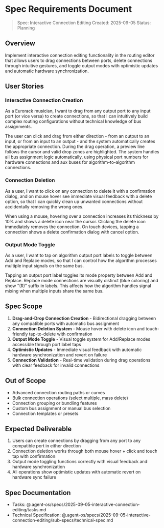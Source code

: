 # Spec Requirements Document

> Spec: Interactive Connection Editing
> Created: 2025-09-05
> Status: Planning

## Overview

Implement interactive connection editing functionality in the routing editor that allows users to drag connections between ports, delete connections through intuitive gestures, and toggle output modes with optimistic updates and automatic hardware synchronization.

## User Stories

### Interactive Connection Creation

As a Eurorack musician, I want to drag from any output port to any input port (or vice versa) to create connections, so that I can intuitively build complex routing configurations without technical knowledge of bus assignments.

The user can click and drag from either direction - from an output to an input, or from an input to an output - and the system automatically creates the appropriate connection. During the drag operation, a preview line follows the cursor and valid drop zones are highlighted. The system handles all bus assignment logic automatically, using physical port numbers for hardware connections and aux buses for algorithm-to-algorithm connections.

### Connection Deletion

As a user, I want to click on any connection to delete it with a confirmation dialog, and on mouse hover see immediate visual feedback with a delete option, so that I can quickly clean up unwanted connections without accidentally removing the wrong ones.

When using a mouse, hovering over a connection increases its thickness by 10% and shows a delete icon near the cursor. Clicking the delete icon immediately removes the connection. On touch devices, tapping a connection shows a delete confirmation dialog with cancel option.

### Output Mode Toggle

As a user, I want to tap on algorithm output port labels to toggle between Add and Replace modes, so that I can control how the algorithm processes multiple input signals on the same bus.

Tapping an output port label toggles its mode property between Add and Replace. Replace mode connections are visually distinct (blue coloring) and show "(R)" suffix in labels. This affects how the algorithm handles signal mixing when multiple inputs share the same bus.

## Spec Scope

1. **Drag-and-Drop Connection Creation** - Bidirectional dragging between any compatible ports with automatic bus assignment
2. **Connection Deletion System** - Mouse hover with delete icon and touch-friendly tap-to-delete with confirmation
3. **Output Mode Toggle** - Visual toggle system for Add/Replace modes accessible through port label taps
4. **Optimistic Updates** - Immediate visual feedback with automatic hardware synchronization and revert on failure
5. **Connection Validation** - Real-time validation during drag operations with clear feedback for invalid connections

## Out of Scope

- Advanced connection routing paths or curves
- Bulk connection operations (select multiple, mass delete)
- Connection grouping or bundling features
- Custom bus assignment or manual bus selection
- Connection templates or presets

## Expected Deliverable

1. Users can create connections by dragging from any port to any compatible port in either direction
2. Connection deletion works through both mouse hover + click and touch tap with confirmation
3. Output mode toggling functions correctly with visual feedback and hardware synchronization
4. All operations show optimistic updates with automatic revert on hardware sync failure

## Spec Documentation

- Tasks: @.agent-os/specs/2025-09-05-interactive-connection-editing/tasks.md
- Technical Specification: @.agent-os/specs/2025-09-05-interactive-connection-editing/sub-specs/technical-spec.md